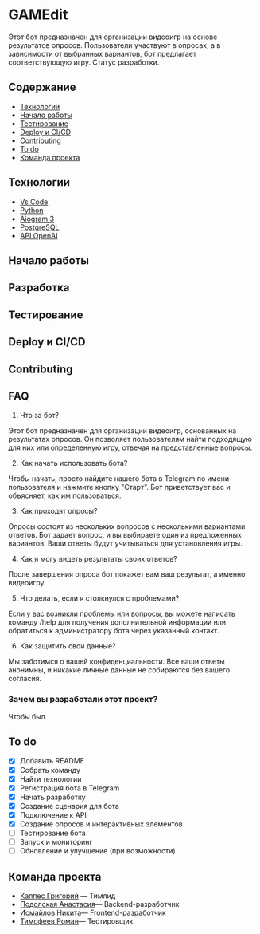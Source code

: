 # GAMEdit
Этот бот предназначен для организации видеоигр на основе результатов опросов. Пользователи участвуют в опросах, а в зависимости от выбранных вариантов, бот предлагает соответствующую игру. Cтатус разработки.

## Содержание
- [Технологии](#технологии)
- [Начало работы](#начало-работы)
- [Тестирование](#тестирование)
- [Deploy и CI/CD](#deploy-и-ci/cd)
- [Contributing](#contributing)
- [To do](#to-do)
- [Команда проекта](#команда-проекта)

## Технологии
- [Vs Code](https://code.visualstudio.com/)
- [Python](https://www.python.org/)
- [Aiogram 3](https://docs.aiogram.dev/en/v3.18.0/)
- [PostgreSQL](https://www.postgresql.org/)
- [API OpenAI](https://openai.com/index/openai-api/)

## Начало работы

## Разработка

## Тестирование

## Deploy и CI/CD

## Contributing

## FAQ
1. Что за бот?

Этот бот предназначен для организации видеоигр, основанных на результатах опросов. Он позволяет пользователям найти подходящую для них или определенную игру, отвечая на представленные вопросы.

2. Как начать использовать бота?

Чтобы начать, просто найдите нашего бота в Telegram по имени пользователя и нажмите кнопку "Старт". Бот приветствует вас и объясняет, как им пользоваться.

3. Как проходят опросы?

Опросы состоят из нескольких вопросов с несколькими вариантами ответов. Бот задает вопрос, и вы выбираете один из предложенных вариантов. Ваши ответы будут учитываться для установления игры.

4. Как я могу видеть результаты своих ответов?

После завершения опроса бот покажет вам ваш результат, а именно видеоигру.

5. Что делать, если я столкнулся с проблемами?

Если у вас возникли проблемы или вопросы, вы можете написать команду /help для получения дополнительной информации или обратиться к администратору бота через указанный контакт.

6. Как защитить свои данные?

Мы заботимся о вашей конфиденциальности. Все ваши ответы анонимны, и никакие личные данные не собираются без вашего согласия.

### Зачем вы разработали этот проект?
Чтобы был.

## To do
- [x] Добавить README
- [x] Собрать команду
- [x] Найти технологии
- [x] Регистрация бота в Telegram
- [x] Начать разработку
- [x] Создание сценария для бота
- [x] Подключение к API
- [x] Создание опросов и интерактивных элементов
- [ ] Тестирование бота
- [ ] Запуск и мониторинг
- [ ] Обновление и улучшение (при возможности)

## Команда проекта
- [Каппес Григорий](https://t.me/gr1kap) — Тимлид
- [Подолская Анастасия](https://t.me/vinolix)— Backend-разработчик
- [Исмайлов Никита](https://t.me/Zimchanos)— Frontend-разработчик
- [Тимофеев Роман](https://t.me/ytopian)— Тестировщик                            

